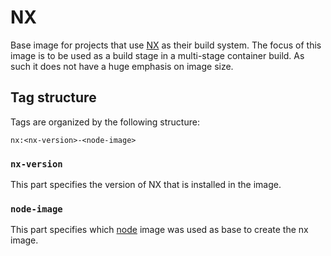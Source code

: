 # NX

Base image for projects that use [NX](https://nx.dev/) as their build system. The focus of this image is to be used as a build stage in a multi-stage container build. As such it does not have a huge emphasis on image size.

## Tag structure

Tags are organized by the following structure:

`nx:<nx-version>-<node-image>`

### `nx-version`

This part specifies the version of NX that is installed in the image.

### `node-image`

This part specifies which [node](https://hub.docker.com/_/node) image was used as base to create the nx image.
